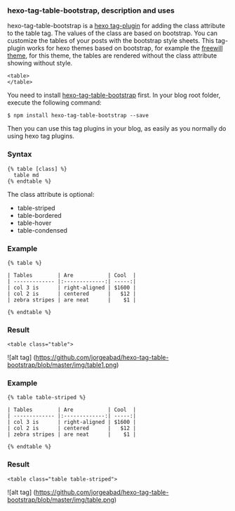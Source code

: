 
### hexo-tag-table-bootstrap, description and uses ###
hexo-tag-table-bootstrap is a [hexo tag-plugin](https://hexo.io/docs/tag-plugins.html) for adding the class attribute to the table tag. The values of the class are based on bootstrap. You can customize the tables of your posts with the bootstrap style sheets.
This tag-plugin works for hexo themes based on bootstrap, for example the [freewill theme](https://github.com/yieme/hexo-theme-freewill), for this theme, the tables are rendered without the class attribute showing without style.
```
<table>
</table>
```
You need to install [hexo-tag-table-bootstrap](https://github.com/jorgeabad/hexo-tag-table-bootstrap) first. In your blog root folder, execute the following command:
```
$ npm install hexo-tag-table-bootstrap --save
```
Then you can use this tag plugins in your blog, as easily as you normally do using hexo tag plugins.

### Syntax ###
```
{% table [class] %}
  table md
{% endtable %}
```
The class attribute is optional:
- table-striped
- table-bordered
- table-hover
- table-condensed

### Example ###
```
{% table %}

| Tables        | Are           | Cool  |
| ------------- |:-------------:| -----:|
| col 3 is      | right-aligned | $1600 |
| col 2 is      | centered      |   $12 |
| zebra stripes | are neat      |    $1 |

{% endtable %}

```
### Result ###
```
<table class="table">
```
![alt tag] (https://github.com/jorgeabad/hexo-tag-table-bootstrap/blob/master/img/table1.png)


### Example ###
```
{% table table-striped %}

| Tables        | Are           | Cool  |
| ------------- |:-------------:| -----:|
| col 3 is      | right-aligned | $1600 |
| col 2 is      | centered      |   $12 |
| zebra stripes | are neat      |    $1 |

{% endtable %}

```
### Result ###
```
<table class="table table-striped">
```
![alt tag] (https://github.com/jorgeabad/hexo-tag-table-bootstrap/blob/master/img/table.png)
